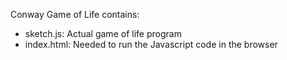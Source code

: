Conway Game of Life contains:
- sketch.js: Actual game of life program
- index.html: Needed to run the Javascript code in the browser
